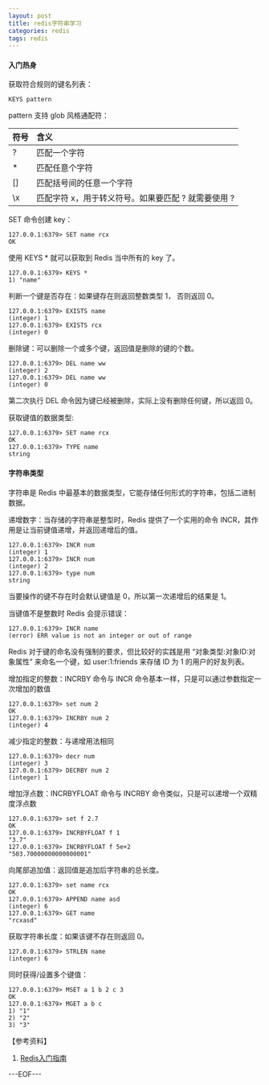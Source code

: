 ```yaml
---
layout: post
title: redis字符串学习
categories: redis
tags: redis
---
```


#### 入门热身

获取符合规则的键名列表：

```
KEYS pattern
```

pattern 支持 glob 风格通配符：

符号|含义
:--|:--
?|匹配一个字符
*|匹配任意个字符
[]|匹配括号间的任意一个字符
\x|匹配字符 x，用于转义符号。如果要匹配 ? 就需要使用 \?

SET 命令创建 key：

```
127.0.0.1:6379> SET name rcx
OK
```

使用 KEYS * 就可以获取到 Redis 当中所有的 key 了。

```
127.0.0.1:6379> KEYS *
1) "name"
```

判断一个键是否存在：如果键存在则返回整数类型 1， 否则返回 0。

```
127.0.0.1:6379> EXISTS name
(integer) 1
127.0.0.1:6379> EXISTS rcx
(integer) 0
```

删除键：可以删除一个或多个键，返回值是删除的键的个数。

```
127.0.0.1:6379> DEL name ww
(integer) 2
127.0.0.1:6379> DEL name ww
(integer) 0
```

第二次执行 DEL 命令因为键已经被删除，实际上没有删除任何键，所以返回 0。

获取键值的数据类型:

```
127.0.0.1:6379> SET name rcx
OK
127.0.0.1:6379> TYPE name
string
```

#### 字符串类型

字符串是 Redis 中最基本的数据类型，它能存储任何形式的字符串，包括二进制数据。

递增数字：当存储的字符串是整型时，Redis 提供了一个实用的命令 INCR，其作用是让当前键值递增，并返回递增后的值。

```
127.0.0.1:6379> INCR num
(integer) 1
127.0.0.1:6379> INCR num
(integer) 2
127.0.0.1:6379> type num
string
```

当要操作的键不存在时会默认键值是 0，所以第一次递增后的结果是 1。

当键值不是整数时 Redis 会提示错误：

```
127.0.0.1:6379> INCR name
(error) ERR value is not an integer or out of range
```

Redis 对于键的命名没有强制的要求，但比较好的实践是用 “对象类型:对象ID:对象属性” 来命名一个键，如 user:1:friends 来存储 ID 为 1 的用户的好友列表。

增加指定的整数：INCRBY 命令与 INCR 命令基本一样，只是可以通过参数指定一次增加的数值

```
127.0.0.1:6379> set num 2
OK
127.0.0.1:6379> INCRBY num 2
(integer) 4
```

减少指定的整数：与递增用法相同

```
127.0.0.1:6379> decr num
(integer) 3
127.0.0.1:6379> DECRBY num 2
(integer) 1
```

增加浮点数：INCRBYFLOAT 命令与 INCRBY 命令类似，只是可以递增一个双精度浮点数

```
127.0.0.1:6379> set f 2.7
OK
127.0.0.1:6379> INCRBYFLOAT f 1
"3.7"
127.0.0.1:6379> INCRBYFLOAT f 5e+2
"503.70000000000000001"
```

向尾部追加值：返回值是追加后字符串的总长度。

```
127.0.0.1:6379> set name rcx
OK
127.0.0.1:6379> APPEND name asd
(integer) 6
127.0.0.1:6379> GET name
"rcxasd"
```

获取字符串长度：如果该键不存在则返回 0。

```
127.0.0.1:6379> STRLEN name
(integer) 6
```

同时获得/设置多个键值：

```
127.0.0.1:6379> MSET a 1 b 2 c 3
OK
127.0.0.1:6379> MGET a b c
1) "1"
2) "2"
3) "3"
```

【参考资料】

1. [Redis入门指南](http://book.douban.com/subject/24522045/)

---EOF---
